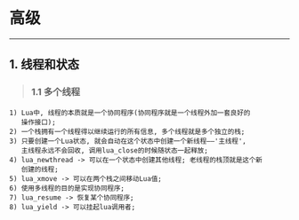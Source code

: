 # **高级**
***



## **1. 线程和状态**
> ### **1.1 多个线程**
    1) Lua中, 线程的本质就是一个协同程序(协同程序就是一个线程外加一套良好的
       操作接口);
    2) 一个栈拥有一个线程得以继续运行的所有信息, 多个线程就是多个独立的栈;
    3) 只要创建一个Lua状态, 就会自动在这个状态中创建一个新线程——'主线程',
       主线程永远不会回收, 调用lua_close的时候随状态一起释放;
    4) lua_newthread -> 可以在一个状态中创建其他线程; 老线程的栈顶就是这个新
       创建的线程;
    5) lua_xmove -> 可以在两个栈之间移动Lua值;
    6) 使用多线程的目的是实现协同程序;
    7) lua_resume -> 恢复某个协同程序;
    8) lua_yield -> 可以挂起lua调用者;
